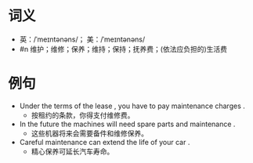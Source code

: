# 词义
- 英：/ˈmeɪntənəns/； 美：/ˈmeɪntənəns/
- #n 维护；维修；保养；维持；保持；抚养费；(依法应负担的)生活费
# 例句
- Under the terms of the lease , you have to pay maintenance charges .
	- 按租约的条款，你得支付维修费。
- In the future the machines will need spare parts and maintenance .
	- 这些机器将来会需要备件和维修保养。
- Careful maintenance can extend the life of your car .
	- 精心保养可延长汽车寿命。

